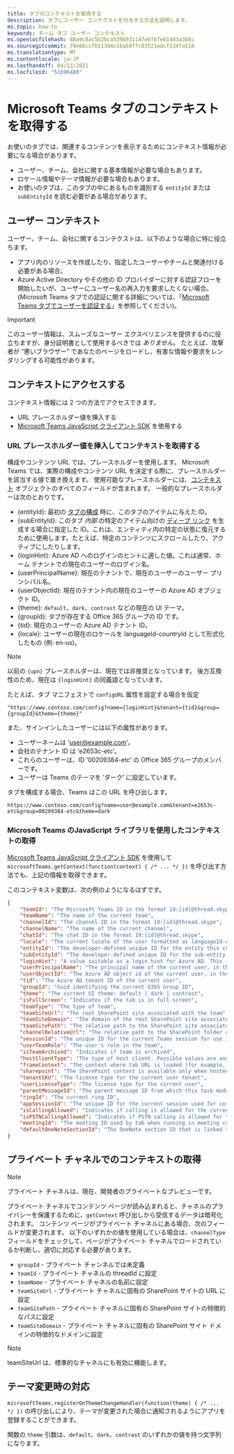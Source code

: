 ```yaml
---
title: タブのコンテキストを取得する
description: タブにユーザー コンテクストを付与する方法を説明します。
ms.topic: how-to
keywords: チーム タブ ユーザー コンテキスト
ms.openlocfilehash: 88a9c8ac5b2bca539b931147e6f6feb1483a3b6c
ms.sourcegitcommit: 79e6bccfb513d4c16a58ffc03521edcf134fa518
ms.translationtype: MT
ms.contentlocale: ja-JP
ms.lasthandoff: 04/13/2021
ms.locfileid: "51696480"
---
```

# <a name="get-context-for-your-microsoft-teams-tab"></a>Microsoft Teams タブのコンテキストを取得する

お使いのタブでは、関連するコンテンツを表示するためにコンテキスト情報が必要になる場合があります。

* ユーザー、チーム、会社に関する基本情報が必要な場合もあります。
* ロケール情報やテーマ情報が必要な場合もあります。
* お使いのタブは、このタブの中にあるものを識別する `entityId` または `subEntityId` を読む必要がある場合があります。

## <a name="user-context"></a>ユーザー コンテキスト

ユーザー、チーム、会社に関するコンテクストは、以下のような場合に特に役立ちます。

* アプリ内のリソースを作成したり、指定したユーザーやチームと関連付ける必要がある場合。
* Azure Active Directory やその他の ID プロバイダーに対する認証フローを開始したいが、ユーザーにユーザー名の再入力を要求したくない場合。 (Microsoft Teams タブでの認証に関する詳細については、「[Microsoft Teams タブでユーザーを認証する](~/concepts/authentication/authentication.md)」を参照してください)。

> [!IMPORTANT]
> このユーザー情報は、スムーズなユーザー エクスペリエンスを提供するのに役立ちますが、身分証明書として使用するべきでは *ありません*。 たとえば、攻撃者が “悪いブラウザー” であなたのページをロードし、有害な情報や要求をレンダリングする可能性があります。

## <a name="accessing-context"></a>コンテキストにアクセスする

コンテキスト情報には 2 つの方法でアクセスできます。

* URL プレースホルダー値を挿入する
* [Microsoft Teams JavaScript クライアント SDK](/javascript/api/overview/msteams-client) を使用する

### <a name="getting-context-by-inserting-url-placeholder-values"></a>URL プレースホルダー値を挿入してコンテキストを取得する

構成やコンテンツ URL では、プレースホルダーを使用します。 Microsoft Teams では、実際の構成やコンテンツ URL を決定する際に、プレースホルダーを該当する値で置き換えます。 使用可能なプレースホルダーには、[コンテキスト](/javascript/api/@microsoft/teams-js/microsoftteams.context?view=msteams-client-js-latest&preserve-view=true) オブジェクトのすべてのフィールドが含まれます。 一般的なプレースホルダーは次のとおりです。

* {entityId}: 最初の [タブの構成](~/tabs/how-to/create-tab-pages/configuration-page.md) 時に、このタブのアイテムに与えた ID。
* {subEntityId}: このタブ _内部_ の特定のアイテム向けの [ディープ リンク](~/concepts/build-and-test/deep-links.md) を生成する場合に指定した ID。これは、エンティティ内の特定の状態に復元するために使用します。たとえば、特定のコンテンツにスクロールしたり、アクティブにしたりします。
* {loginHint}: Azure AD へのログインのヒントに適した値。これは通常、ホーム テナントでの現在のユーザーのログイン名。
* {userPrincipalName}: 現在のテナントで、現在のユーザーのユーザー プリンシパル名。
* {userObjectId}: 現在のテナント内の現在のユーザーの Azure AD オブジェクト ID。
* {theme}: `default`、`dark`、`contrast` などの現在の UI テーマ。
* {groupId}: タブが存在する Office 365 グループの ID です。
* {tid}: 現在のユーザーの Azure AD テナント ID。
* {locale}: ユーザーの現在のロケールを languageId-countryId として形式化したもの (例: en-us)。

>[!NOTE]
>以前の `{upn}` プレースホルダーは、現在では非推奨となっています。 後方互換性のため、現在は `{loginHint}` の同義語となっています。

たとえば、タブ マニフェストで `configURL` 属性を設定する場合を仮定

`"https://www.contoso.com/config?name={loginHint}&tenant={tid}&group={groupId}&theme={theme}"`

また、サインインしたユーザーには以下の属性があります。

* ユーザーネームは ‘user@example.com’。
* 会社のテナント ID は ‘e2653c-etc’。
* これらのユーザーは、ID ‘00209384-etc’ の Office 365 グループのメンバーです。
* ユーザーは Teams のテーマを ‘ダーク’ に設定しています。

タブを構成する場合、Teams はこの URL を呼び出します。

`https://www.contoso.com/config?name=user@example.com&tenant=e2653c-etc&group=00209384-etc&theme=dark`

### <a name="getting-context-by-using-the-microsoft-teams-javascript-library"></a>Microsoft Teams のJavaScript ライブラリを使用したコンテキストの取得

[Microsoft Teams JavaScript クライアント SDK](/javascript/api/overview/msteams-client) を使用して `microsoftTeams.getContext(function(context) { /* ... */ })` を呼び出す方法でも、上記の情報を取得できます。

このコンテキスト変数は、次の例のようになるはずです。

```json
{
    "teamId": "The Microsoft Teams ID in the format 19:[id]@thread.skype",
    "teamName": "The name of the current team",
    "channelId": "The channel ID in the format 19:[id]@thread.skype",
    "channelName": "The name of the current channel",
    "chatId": "The chat ID in the format 19:[id]@thread.skype",
    "locale": "The current locale of the user formatted as languageId-countryId (for example, en-us)",
    "entityId": "The developer-defined unique ID for the entity this content points to",
    "subEntityId": "The developer-defined unique ID for the sub-entity this content points to",
    "loginHint": "A value suitable as a login hint for Azure AD. This is usually the login name of the current user, in their home tenant",
    "userPrincipalName": "The principal name of the current user, in the current tenant",
    "userObjectId": "The Azure AD object id of the current user, in the current tenant",
    "tid": "The Azure AD tenant ID of the current user",
    "groupId": "Guid identifying the current O365 Group ID",
    "theme": "The current UI theme: default | dark | contrast",
    "isFullScreen": "Indicates if the tab is in full-screen",
    "teamType": "The type of team",
    "teamSiteUrl": "The root SharePoint site associated with the team",
    "teamSiteDomain": "The domain of the root SharePoint site associated with the team",
    "teamSitePath": "The relative path to the SharePoint site associated with the team",
    "channelRelativeUrl": "The relative path to the SharePoint folder associated with the channel",
    "sessionId": "The unique ID for the current Teams session for use in correlating telemetry data",
    "userTeamRole": "The user's role in the team",
    "isTeamArchived": "Indicates if team is archived",
    "hostClientType": "The type of host client. Possible values are android, ios, web, desktop, rigel",
    "frameContext": "The context where tab URL is loaded (for example, content, task, setting, remove, sidePanel)",
    "sharepoint": "The SharePoint context is available only when hosted in SharePoint",
    "tenantSKU": "The license type for the current user tenant",
    "userLicenseType": "The license type for the current user",
    "parentMessageId": "The parent message ID from which this task module is launched",
    "ringId": "The current ring ID",
    "appSessionId": "The unique ID for the current session used for correlating telemetry data",
    "isCallingAllowed": "Indicates if calling is allowed for the current logged in user",
    "isPSTNCallingAllowed": "Indicates if PSTN calling is allowed for the current logged in user",
    "meetingId": "The meeting ID used by tab when running in meeting context",
    "defaultOneNoteSectionId": "The OneNote section ID that is linked to the channel"
}
```

## <a name="retrieving-context-in-private-channels"></a>プライベート チャネルでのコンテキストの取得

> [!Note]
> プライベート チャネルは、現在、開発者のプライベートなプレビューです。

プライベート チャネルでコンテンツ ページが読み込まれると、チャネルのプライバシーを保護するために、`getContext` 呼び出しから受信するデータは暗号化されます。 コンテンツ ページがプライベート チャネルにある場合、次のフィールドが変更されます。 以下のいずれかの値を使用している場合は、`channelType` フィールドをチェックして、ページがプライベート チャネルでロードされているか判断し、適切に対応する必要があります。

* `groupId` - プライベート チャンネルでは未定義
* `teamId` - プライベート チャネルの threadId に設定
* `teamName` - プライベート チャネルの名前に設定
* `teamSiteUrl` - プライベート チャネルに固有の SharePoint サイトの URL に設定
* `teamSitePath` - プライベート チャネルに固有の SharePoint サイトの特徴的なパスに設定
* `teamSiteDomain` - プライベート チャネルに固有の SharePoint サイト ドメインの特徴的なドメインに設定

> [!Note]
>  teamSiteUrl は、標準的なチャネルにも有効に機能します。

## <a name="theme-change-handling"></a>テーマ変更時の対応

`microsoftTeams.registerOnThemeChangeHandler(function(theme) { /* ... */ })` の呼び出しにより、テーマが変更された場合に通知されるようにアプリを登録することができます。

関数の `theme` 引数は、`default`、`dark`、`contrast` のいずれかの値を持つ文字列になります。
